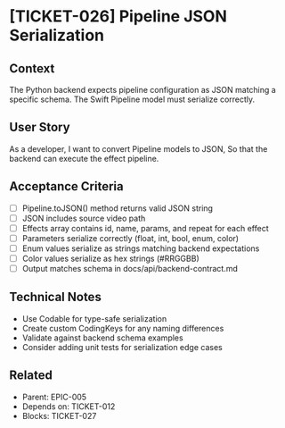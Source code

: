 # [TICKET-026] Pipeline JSON Serialization

## Context
The Python backend expects pipeline configuration as JSON matching a specific schema. The Swift Pipeline model must serialize correctly.

## User Story
As a developer,
I want to convert Pipeline models to JSON,
So that the backend can execute the effect pipeline.

## Acceptance Criteria
- [ ] Pipeline.toJSON() method returns valid JSON string
- [ ] JSON includes source video path
- [ ] Effects array contains id, name, params, and repeat for each effect
- [ ] Parameters serialize correctly (float, int, bool, enum, color)
- [ ] Enum values serialize as strings matching backend expectations
- [ ] Color values serialize as hex strings (#RRGGBB)
- [ ] Output matches schema in docs/api/backend-contract.md

## Technical Notes
- Use Codable for type-safe serialization
- Create custom CodingKeys for any naming differences
- Validate against backend schema examples
- Consider adding unit tests for serialization edge cases

## Related
- Parent: EPIC-005
- Depends on: TICKET-012
- Blocks: TICKET-027
